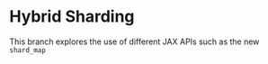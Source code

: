 # Hybrid Sharding

This branch explores the use of different JAX APIs such as the new ```shard_map```